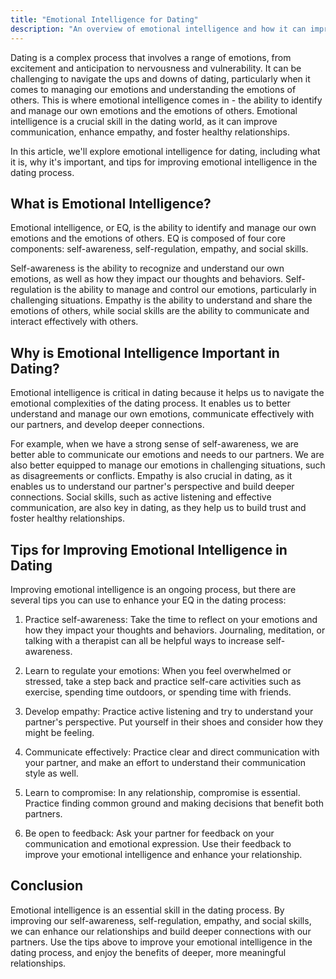 ```yaml
---
title: "Emotional Intelligence for Dating"
description: "An overview of emotional intelligence and how it can improve the dating experience, including tips for self-awareness, self-regulation, empathy, and social skills."
---
```

Dating is a complex process that involves a range of emotions, from excitement and anticipation to nervousness and vulnerability. It can be challenging to navigate the ups and downs of dating, particularly when it comes to managing our emotions and understanding the emotions of others. This is where emotional intelligence comes in - the ability to identify and manage our own emotions and the emotions of others. Emotional intelligence is a crucial skill in the dating world, as it can improve communication, enhance empathy, and foster healthy relationships.

In this article, we'll explore emotional intelligence for dating, including what it is, why it's important, and tips for improving emotional intelligence in the dating process.

## What is Emotional Intelligence?

Emotional intelligence, or EQ, is the ability to identify and manage our own emotions and the emotions of others. EQ is composed of four core components: self-awareness, self-regulation, empathy, and social skills.

Self-awareness is the ability to recognize and understand our own emotions, as well as how they impact our thoughts and behaviors. Self-regulation is the ability to manage and control our emotions, particularly in challenging situations. Empathy is the ability to understand and share the emotions of others, while social skills are the ability to communicate and interact effectively with others.

## Why is Emotional Intelligence Important in Dating?

Emotional intelligence is critical in dating because it helps us to navigate the emotional complexities of the dating process. It enables us to better understand and manage our own emotions, communicate effectively with our partners, and develop deeper connections.

For example, when we have a strong sense of self-awareness, we are better able to communicate our emotions and needs to our partners. We are also better equipped to manage our emotions in challenging situations, such as disagreements or conflicts. Empathy is also crucial in dating, as it enables us to understand our partner's perspective and build deeper connections. Social skills, such as active listening and effective communication, are also key in dating, as they help us to build trust and foster healthy relationships.

## Tips for Improving Emotional Intelligence in Dating

Improving emotional intelligence is an ongoing process, but there are several tips you can use to enhance your EQ in the dating process:

1.  Practice self-awareness: Take the time to reflect on your emotions and how they impact your thoughts and behaviors. Journaling, meditation, or talking with a therapist can all be helpful ways to increase self-awareness.
    
2.  Learn to regulate your emotions: When you feel overwhelmed or stressed, take a step back and practice self-care activities such as exercise, spending time outdoors, or spending time with friends.
    
3.  Develop empathy: Practice active listening and try to understand your partner's perspective. Put yourself in their shoes and consider how they might be feeling.
    
4.  Communicate effectively: Practice clear and direct communication with your partner, and make an effort to understand their communication style as well.
    
5.  Learn to compromise: In any relationship, compromise is essential. Practice finding common ground and making decisions that benefit both partners.
    
6.  Be open to feedback: Ask your partner for feedback on your communication and emotional expression. Use their feedback to improve your emotional intelligence and enhance your relationship.
    

## Conclusion

Emotional intelligence is an essential skill in the dating process. By improving our self-awareness, self-regulation, empathy, and social skills, we can enhance our relationships and build deeper connections with our partners. Use the tips above to improve your emotional intelligence in the dating process, and enjoy the benefits of deeper, more meaningful relationships.
